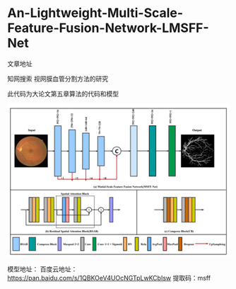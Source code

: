 # An-Lightweight-Multi-Scale-Feature-Fusion-Network-LMSFF-Net

文章地址

  知网搜索 视网膜血管分割方法的研究 
  
  此代码为大论文第五章算法的代码和模型

![](./fig1.png)

模型地址：
  百度云地址：https://pan.baidu.com/s/1QBKOeV4UOcNGTpLwKCbIsw
  提取码：msff
